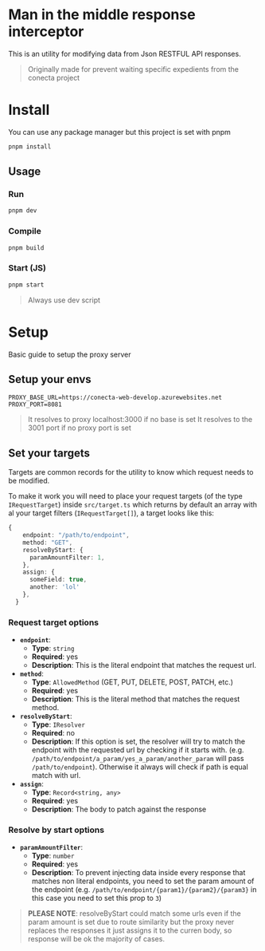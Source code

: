 
# Man in the middle response interceptor

This is an utility for modifying data from Json RESTFUL API responses.

> Originally made for prevent waiting specific expedients from the conecta project

# Install

You can use any package manager but this project is set with pnpm

```bash
pnpm install
```

## Usage

### Run
```bash
pnpm dev
```

### Compile

```bash
pnpm build
```

### Start (JS)

```bash
pnpm start
```

> Always use dev script

# Setup

Basic guide to setup the proxy server

## Setup your envs 

   ```env
   PROXY_BASE_URL=https://conecta-web-develop.azurewebsites.net
   PROXY_PORT=8081
   ```
   > It resolves to proxy localhost:3000 if no base is set
   > It resolves to the 3001 port if no proxy port is set

## Set your targets

Targets are common records for the utility to know which request needs to be modified.

To make it work you will need to place your request targets (of the type `IRequestTarget`) inside `src/target.ts` which returns by default an array with al your target filters (`IRequestTarget[]`), a target looks like this:

```typescript
{
    endpoint: "/path/to/endpoint",
    method: "GET",
    resolveByStart: {
      paramAmountFilter: 1,
    },
    assign: {
      someField: true,
      another: 'lol'
    },
  }
```

### Request target options

- **`endpoint`**:
  - **Type**: `string`
  - **Required**: yes
  - **Description**: This is the literal endpoint that matches the request url.
- **`method`**:
  - **Type**: `AllowedMethod` (GET, PUT, DELETE, POST, PATCH, etc.)
  - **Required**: yes
  - **Description**: This is the literal method that matches the request method.
- **`resolveByStart`**:
  - **Type**: `IResolver`
  - **Required**: no
  - **Description**: If this option is set, the resolver will try to match the endpoint with the requested url by checking if it starts with. (e.g. `/path/to/endpoint/a_param/yes_a_param/another_param` will pass `/path/to/endpoint`). Otherwise it always will check if path is equal match with url.
- **`assign`**:
  - **Type**: `Record<string, any>`
  - **Required**: yes
  - **Description**: The body to patch against the response

### Resolve by start options

- **`paramAmountFilter`**:
  - **Type**: `number`
  - **Required**: yes
  - **Description**: To prevent injecting data inside every response that matches non literal endpoints, you need to set the param amount of the endpoint (e.g. `/path/to/endpoint/{param1}/{param2}/{param3}` in this case you need to set this prop to `3`)

> **PLEASE NOTE**: resolveByStart could match some urls even if the param amount is set due to route similarity but the proxy never replaces the responses it just assigns it to the curren body, so response will be ok the majority of cases.